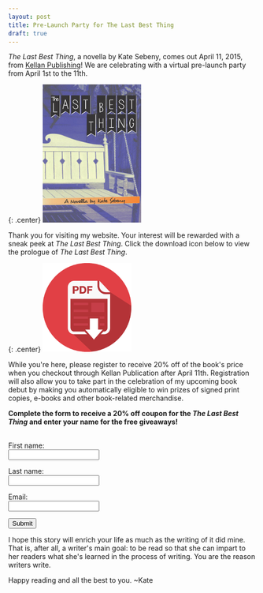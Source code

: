 ```yaml
---
layout: post
title: Pre-Launch Party for The Last Best Thing
draft: true
---
```


*The Last Best Thing*, a novella by Kate Sebeny, comes out April 11, 2015, from [Kellan Publishing](http://kellanpublishing.com/index.php/authors/kate-sebeny?AffId=9)!  We are celebrating with a virtual pre-launch party from April 1st to the 11th.

{: .center}
[![The Last Best Thing](https://raw.githubusercontent.com/KateSebeny/katesebeny.github.io/master/images/TheLastBestThing/TheLastBestThingFrontCover.jpg "The Last Best Thing")](http://kellanpublishing.com/index.php/authors/kate-sebeny?AffId=9)

Thank you for visiting my website. Your interest will be rewarded with a sneak peek at *The Last Best Thing*.  Click the download icon below to view the prologue of *The Last Best Thing*.

{: .center}
[![The Last Best Thing Prologue](https://raw.githubusercontent.com/KateSebeny/katesebeny.github.io/master/images/TheLastBestThing/pdf-icon.png "Download The Last Best Thing Prologue")](https://raw.githubusercontent.com/KateSebeny/katesebeny.github.io/master/files/TheLastBestThing/The%20Last%20Best%20Thing%20-%20Prologue.pdf)

While you're here, please register to receive 20% off of the book's price when you checkout through Kellan Publication after April 11th. Registration will also allow you to take part in the celebration of my upcoming book debut by making you automatically eligible to win prizes of signed print copies, e-books and other book-related merchandise.

**Complete the form to receive a 20% off coupon for the *The Last Best Thing* and enter your name for the free giveaways!**
<form action="https://www.promo.katesebeny.com/register.php" method="post">
<br />
<label for="firstname">First name: </label><br />
<input type="text" name="firstname"><br />

<label for="lastname">Last name: </label><br />
<input type="text" name="lastname"><br />

<label for="email">Email: </label><br />
<input type="email" name="email"><br />

<input type="submit" value="Submit"><br />
</form>

I hope this story will enrich your life as much as the writing of it did mine. That is, after all, a writer's main goal: to be read so that she can impart to her readers what she's learned in the process of writing. You are the reason writers write.

Happy reading and all the best to you. ~Kate
